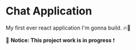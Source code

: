 # Chat Application
My first ever react application I'm gonna build. 🔥🚀

📢 **Notice: This project work is in progress** ❗️
